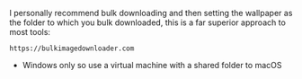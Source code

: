 I personally recommend bulk downloading and then setting the wallpaper as the folder to which you bulk downloaded, this is a far superior approach to most tools:

```
https://bulkimagedownloader.com
```
- Windows only so use a virtual machine with a shared folder to macOS
